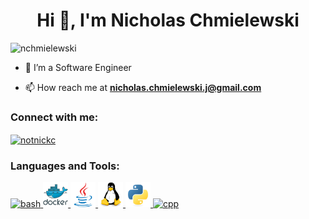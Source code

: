 <h1 align="center">Hi 👋, I'm Nicholas Chmielewski</h1>
<p align="left"> <img src="https://komarev.com/ghpvc/?username=nchmielewski" alt="nchmielewski" /> </p>


- 🌱 I’m a Software Engineer

- 📫 How reach me at **[nicholas.chmielewski.j@gmail.com](mailto://nicholas.chmielewski.j@gmail.com)**

<h3 align="left">Connect with me:</h3>
<p align="left">
<a href="https://twitter.com/notnickc" target="blank"><img align="center" src="https://raw.githubusercontent.com/rahuldkjain/github-profile-readme-generator/master/src/images/icons/Social/twitter.svg" alt="notnickc" height="30" width="40" /></a>
</p>

<h3 align="left">Languages and Tools:</h3>
<p align="left"> <a href="https://www.gnu.org/software/bash/" target="_blank"> <img src="https://www.vectorlogo.zone/logos/gnu_bash/gnu_bash-icon.svg" alt="bash" width="40" height="40"/> </a> <a href="https://www.docker.com/" target="_blank"> <img src="https://raw.githubusercontent.com/devicons/devicon/master/icons/docker/docker-original-wordmark.svg" alt="docker" width="40" height="40"/> </a> <a href="https://www.java.com" target="_blank"> <img src="https://raw.githubusercontent.com/devicons/devicon/master/icons/java/java-original.svg" alt="java" width="40" height="40"/> </a> <a href="https://www.linux.org/" target="_blank"> <img src="https://raw.githubusercontent.com/devicons/devicon/master/icons/linux/linux-original.svg" alt="linux" width="40" height="40"/> </a> <a href="https://www.python.org" target="_blank"> <img src="https://raw.githubusercontent.com/devicons/devicon/master/icons/python/python-original.svg" alt="python" width="40" height="40"/> </a> <a href="https://isocpp.org/" target="_blank"> <img src="https://isocpp.org/" alt="cpp" width="40" height="40"/>
